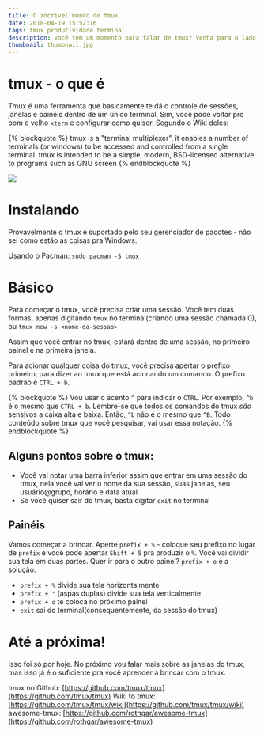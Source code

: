 ```yaml
---
title: O incrível mundo do tmux
date: 2018-04-19 15:52:16
tags: tmux produtividade terminal
description: Você tem um momento para falar de tmux? Venha para o lado negro da força e aumente sua produtividade!
thumbnail: thumbnail.jpg
---
```


# tmux - o que é

Tmux é uma ferramenta que basicamente te dá o controle de sessões, janelas e painéis dentro de um único terminal. Sim, você pode voltar pro bom 
e velho `xterm` e configurar como quiser. Segundo o Wiki deles:

{% blockquote %}
tmux is a "terminal multiplexer", it enables a number of terminals (or windows)
to be accessed and controlled from a single terminal. tmux is intended to be a
simple, modern, BSD-licensed alternative to programs such as GNU screen
{% endblockquote %}

![](tmux.gif)

# Instalando

Provavelmente o tmux é suportado pelo seu gerenciador de pacotes - não sei como estão as coisas pra Windows.

Usando o Pacman: `sudo pacman -S tmux`

# Básico

Para começar o tmux, você precisa criar uma sessão. Você tem duas formas, apenas digitando `tmux` no terminal(criando uma sessão chamada 0), ou 
`tmux new -s <nome-da-sessao>`

Assim que você entrar no tmux, estará dentro de uma sessão, no primeiro painel e na primeira janela.

Para acionar qualquer coisa do tmux, você precisa apertar o prefixo primeiro, para dizer ao tmux que está acionando um comando. O prefixo 
padrão é `CTRL + b`.

{% blockquote %}
Vou usar o acento `^` para indicar o `CTRL`. Por exemplo, `^b` é o mesmo que `CTRL + b`. Lembre-se que todos os comandos do tmux *são* sensivos 
a caixa alta e baixa. Então, `^b` não é o mesmo que `^B`. Todo conteúdo sobre tmux que você pesquisar, vai usar essa notação.
{% endblockquote %}

## Alguns pontos sobre o tmux:

- Você vai notar uma barra inferior assim que entrar em uma sessão do tmux, nela você vai ver o nome da sua sessão, suas janelas, seu 
usuário@grupo, horário e data atual
- Se você quiser sair do tmux, basta digitar `exit` no terminal

## Painéis

Vamos começar a brincar. Aperte `prefix + %` - coloque seu prefixo no lugar de `prefix` e você pode apertar `Shift + 5` pra produzir o `%`. 
Você vai dividir sua tela em duas partes. Quer ir para o outro painel? `prefix + o` é a solução.

- `prefix + %` divide sua tela horizontalmente
- `prefix + "` (aspas duplas) divide sua tela verticalmente
- `prefix + o` te coloca no próximo painel
- `exit` sai do terminal(consequentemente, da sessão do tmux)

# Até a próxima!

Isso foi só por hoje. No próximo vou falar mais sobre as janelas do tmux, mas isso já é o suficiente pra você aprender a brincar com o tmux.

tmux no Github: [https://github.com/tmux/tmux](https://github.com/tmux/tmux)
Wiki to tmux: [https://github.com/tmux/tmux/wiki](https://github.com/tmux/tmux/wiki)
awesome-tmux: [https://github.com/rothgar/awesome-tmux](https://github.com/rothgar/awesome-tmux)
